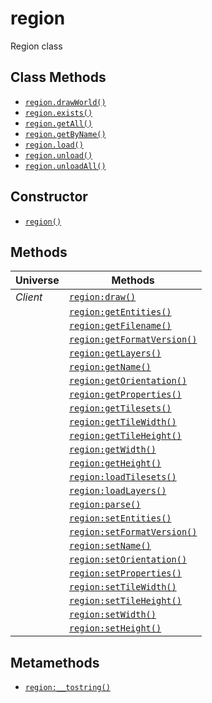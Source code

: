 region
======

Region class

Class Methods
-------------

* [`region.drawWorld()`](api/region.drawWorld)
* [`region.exists()`](api/region.exists)
* [`region.getAll()`](api/region.getAll)
* [`region.getByName()`](api/region.getByName)
* [`region.load()`](api/region.load)
* [`region.unload()`](api/region.unload)
* [`region.unloadAll()`](api/region.unloadAll)

Constructor
-----------

* [`region()`](api/region.region)

Methods
-------

| Universe  | Methods                                                    |
| --------- | ---------------------------------------------------------- |
| *Client*  | [`region:draw()`](api/region.draw)                         |
|           | [`region:getEntities()`](api/region.getEntities)           |
|           | [`region:getFilename()`](api/region.getFilename)           |
|           | [`region:getFormatVersion()`](api/region.getFormatVersion) |
|           | [`region:getLayers()`](api/region.getLayers)               |
|           | [`region:getName()`](api/region.getName)                   |
|           | [`region:getOrientation()`](api/region.getOrientation)     |
|           | [`region:getProperties()`](api/region.getProperties)       |
|           | [`region:getTilesets()`](api/region.getTilesets)           |
|           | [`region:getTileWidth()`](api/region.getTileWidth)         |
|           | [`region:getTileHeight()`](api/region.getTileHeight)       |
|           | [`region:getWidth()`](api/region.getWidth)                 |
|           | [`region:getHeight()`](api/region.getHeight)               |
|           | [`region:loadTilesets()`](api/region.loadTilesets)         |
|           | [`region:loadLayers()`](api/region.loadLayers)             |
|           | [`region:parse()`](api/region.parse)                       |
|           | [`region:setEntities()`](api/region.setEntities)           |
|           | [`region:setFormatVersion()`](api/region.setFormatVersion) |
|           | [`region:setName()`](api/region.setName)                   |
|           | [`region:setOrientation()`](api/region.setOrientation)     |
|           | [`region:setProperties()`](api/region.setProperties)       |
|           | [`region:setTileWidth()`](api/region.setTileWidth)         |
|           | [`region:setTileHeight()`](api/region.setTileHeight)       |
|           | [`region:setWidth()`](api/region.setWidth)                 |
|           | [`region:setHeight()`](api/region.setHeight)               |

Metamethods
-----------

* [`region:__tostring()`](api/region.__tostring)
